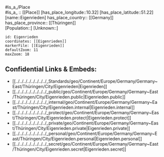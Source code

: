 ﻿---
location: [51.22,10.32] 
mapzoom: [7,12] 
mapmarker: city 
type: City
tags:
- geo/City


SpocWebEntityId: 29997
isDeleted: false
confidential: public

---
#is_a_/Place  
#is_a_ :: [[Place]] 
[has_place_longitude::10.32] 
[has_place_latitude::51.22] 
[name::Eigenrieden] 
has_place_country:: [[Germany]]  
has_place_province:: [[Thüringen]]  
[Population::] 
[Unknown::] 


```leaflet
id: Eigenrieden
coordinates: [[Eigenrieden]] 
markerFile: [[Eigenrieden]] 
defaultZoom: 11 
maxZoom: 18
```


## Confidential Links & Embeds: 
- [[../../../../../../../../_Standards/geo/Continent/Europe/Germany/Germany~East/Thüringen/City/Eigenrieden|Eigenrieden]] 
- [[../../../../../../../../_public/geo/Continent/Europe/Germany/Germany~East/Thüringen/City/Eigenrieden.public|Eigenrieden.public]] 
- [[../../../../../../../../_internal/geo/Continent/Europe/Germany/Germany~East/Thüringen/City/Eigenrieden.internal|Eigenrieden.internal]] 
- [[../../../../../../../../_protect/geo/Continent/Europe/Germany/Germany~East/Thüringen/City/Eigenrieden.protect|Eigenrieden.protect]] 
- [[../../../../../../../../_private/geo/Continent/Europe/Germany/Germany~East/Thüringen/City/Eigenrieden.private|Eigenrieden.private]] 
- [[../../../../../../../../_personal/geo/Continent/Europe/Germany/Germany~East/Thüringen/City/Eigenrieden.personal|Eigenrieden.personal]] 
- [[../../../../../../../../_secret/geo/Continent/Europe/Germany/Germany~East/Thüringen/City/Eigenrieden.secret|Eigenrieden.secret]] 
